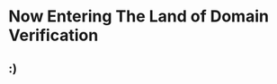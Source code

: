 <html>
<head>
<title>Domain Verification Dogfood</title>
  <meta name="facebook-domain-verification" content="77r8bl48zebxdkgri47c8k9ninip5e" />
</head>


<body>
<h1>Now Entering The Land of Domain Verification</h1>

<h2>
:)
</h2>

</body>
</html>

